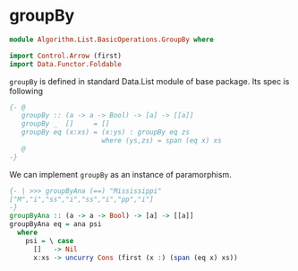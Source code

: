 # groupBy


```hs
module Algorithm.List.BasicOperations.GroupBy where

import Control.Arrow (first)
import Data.Functor.Foldable
```

``groupBy`` is defined in standard Data.List module of base package. Its spec is following

```hs
{- @
   groupBy :: (a -> a -> Bool) -> [a] -> [[a]]
   groupBy _  []     = []
   groupBy eq (x:xs) = (x:ys) : groupBy eq zs
                       where (ys,zs) = span (eq x) xs
   @
-}
```

We can implement ``groupBy`` as an instance of paramorphism.

```hs
{- | >>> groupByAna (==) "Mississippi"
["M","i","ss","i","ss","i","pp","i"]
-}
groupByAna :: (a -> a -> Bool) -> [a] -> [[a]]
groupByAna eq = ana psi
  where
    psi = \ case
      []   -> Nil
      x:xs -> uncurry Cons (first (x :) (span (eq x) xs))
```
